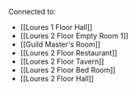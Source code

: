 Connected to:
- [[Loures 1 Floor Hall]]
- [[Loures 2 Floor Empty Room 1]]
- [[Guild Master's Room]]
- [[Loures 2 Floor Restaurant]]
- [[Loures 2 Floor Tavern]]
- [[Loures 2 Floor Bed Room]]
- [[Loures 2 Floor Hall]]